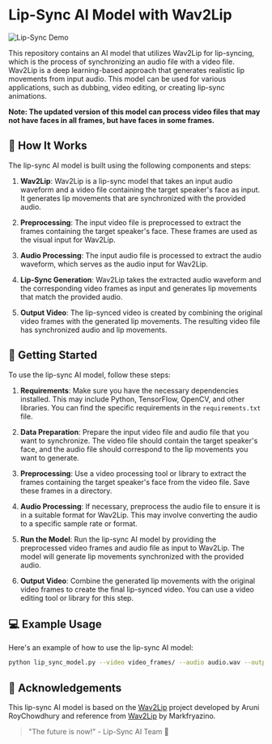 # Lip-Sync AI Model with Wav2Lip

![Lip-Sync Demo](demo.gif)

This repository contains an AI model that utilizes Wav2Lip for lip-syncing, which is the process of synchronizing an audio file with a video file. Wav2Lip is a deep learning-based approach that generates realistic lip movements from input audio. This model can be used for various applications, such as dubbing, video editing, or creating lip-sync animations.

**Note: The updated version of this model can process video files that may not have faces in all frames, but have faces in some frames.**

## 🚀 How It Works

The lip-sync AI model is built using the following components and steps:

1. **Wav2Lip**: Wav2Lip is a lip-sync model that takes an input audio waveform and a video file containing the target speaker's face as input. It generates lip movements that are synchronized with the provided audio.

2. **Preprocessing**: The input video file is preprocessed to extract the frames containing the target speaker's face. These frames are used as the visual input for Wav2Lip.

3. **Audio Processing**: The input audio file is processed to extract the audio waveform, which serves as the audio input for Wav2Lip.

4. **Lip-Sync Generation**: Wav2Lip takes the extracted audio waveform and the corresponding video frames as input and generates lip movements that match the provided audio.

5. **Output Video**: The lip-synced video is created by combining the original video frames with the generated lip movements. The resulting video file has synchronized audio and lip movements.

## 📝 Getting Started

To use the lip-sync AI model, follow these steps:

1. **Requirements**: Make sure you have the necessary dependencies installed. This may include Python, TensorFlow, OpenCV, and other libraries. You can find the specific requirements in the `requirements.txt` file.

2. **Data Preparation**: Prepare the input video file and audio file that you want to synchronize. The video file should contain the target speaker's face, and the audio file should correspond to the lip movements you want to generate.

3. **Preprocessing**: Use a video processing tool or library to extract the frames containing the target speaker's face from the video file. Save these frames in a directory.

4. **Audio Processing**: If necessary, preprocess the audio file to ensure it is in a suitable format for Wav2Lip. This may involve converting the audio to a specific sample rate or format.

5. **Run the Model**: Run the lip-sync AI model by providing the preprocessed video frames and audio file as input to Wav2Lip. The model will generate lip movements synchronized with the provided audio.

6. **Output Video**: Combine the generated lip movements with the original video frames to create the final lip-synced video. You can use a video editing tool or library for this step.

## 💻 Example Usage

Here's an example of how to use the lip-sync AI model:

```bash
python lip_sync_model.py --video video_frames/ --audio audio.wav --output lip_synced_video.mp4
```

## 🙏 Acknowledgements

This lip-sync AI model is based on the [Wav2Lip](https://github.com/Rudrabha/Wav2Lip) project developed by Aruni RoyChowdhury
and reference from [Wav2Lip](https://github.com/Rudrabha/Wav2Lip) by Markfryazino.


> "The future is now!" - Lip-Sync AI Team 💫
